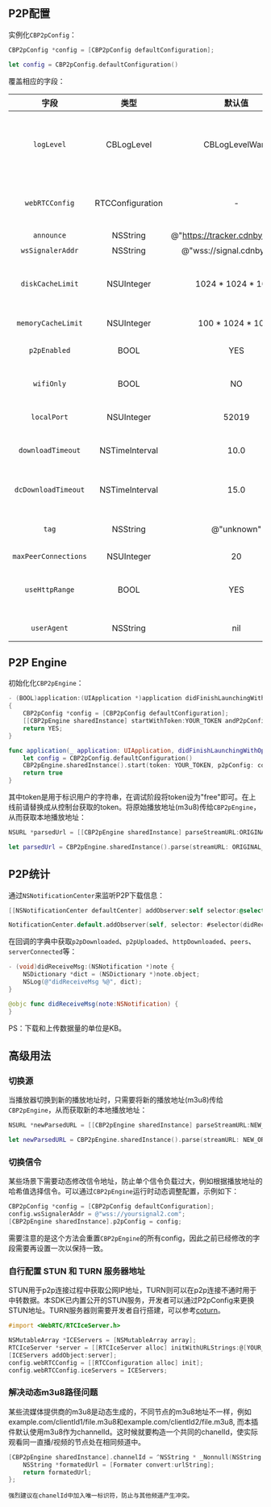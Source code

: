 
## P2P配置
实例化`CBP2pConfig`：
```objectivec
CBP2pConfig *config = [CBP2pConfig defaultConfiguration];
```
```swift
let config = CBP2pConfig.defaultConfiguration()
```
覆盖相应的字段：

| 字段 | 类型 | 默认值 | 描述 |
| :-: | :-: | :-: | :-: |
| `logLevel` | CBLogLevel | CBLogLevelWarn | 打印日志的级别(CBLogLevelNone, CBLogLevelDebug, CBLogLevelInfo, CBLogLevelWarn, CBLogLevelError)。                                                                                      
| `webRTCConfig` | RTCConfiguration | - | 通过RTCConfiguration来修改WebRTC默认配置。
| `announce` | NSString | @"https://tracker.cdnbye.com/v1" | tracker服务器地址。
| `wsSignalerAddr` | NSString | @"wss://signal.cdnbye.com" | 信令服务器地址。
| `diskCacheLimit` | NSUInteger | 1024 * 1024 * 1024 | 点播模式下P2P在磁盘缓存的最大数据量(设为0可以禁用磁盘缓存)。
| `memoryCacheLimit` | NSUInteger | 100 * 1024 * 1024 | P2P在内存缓存的最大数据量。
| `p2pEnabled` | BOOL | YES | 开启或关闭p2p engine。
| `wifiOnly` | BOOL | NO | 是否只在wifi模式上传数据（建议在云端设置）。
| `localPort` | NSUInteger | 52019 | 本地代理服务器的端口号。
| `downloadTimeout` | NSTimeInterval | 10.0 | HTTP下载ts文件超时时间（单位：秒）。
| `dcDownloadTimeout` | NSTimeInterval | 15.0 | datachannel下载二进制数据的最大超时时间（单位：秒）。
| `tag` | NSString | @"unknown" | 用户自定义的标签，可以在控制台查看分布图。
| `maxPeerConnections` | NSUInteger | 20 | 最大连接节点数量。
| `useHttpRange` | BOOL | YES | 在可能的情况下使用Http Range请求来补足p2p下载超时的剩余部分数据。
| `userAgent` | NSString | nil | 设置请求ts时候的User-Agent

## P2P Engine
初始化化`CBP2pEngine`：
```objectivec
- (BOOL)application:(UIApplication *)application didFinishLaunchingWithOptions:(NSDictionary *)launchOptions
{
    CBP2pConfig *config = [CBP2pConfig defaultConfiguration];
    [[CBP2pEngine sharedInstance] startWithToken:YOUR_TOKEN andP2pConfig:config];
    return YES;
}
```
```swift
func application(_ application: UIApplication, didFinishLaunchingWithOptions launchOptions: [UIApplication.LaunchOptionsKey: Any]?) -> Bool {
    let config = CBP2pConfig.defaultConfiguration()
    CBP2pEngine.sharedInstance().start(token: YOUR_TOKEN, p2pConfig: config)
    return true
}
```
其中token是用于标识用户的字符串，在调试阶段将token设为"free"即可。在上线前请替换成从控制台获取的token。将原始播放地址(m3u8)传给`CBP2pEngine`，从而获取本地播放地址：
```objectivec
NSURL *parsedUrl = [[CBP2pEngine sharedInstance] parseStreamURL:ORIGINAL_URL];
```
```swift
let parsedUrl = CBP2pEngine.sharedInstance().parse(streamURL: ORIGINAL_URL)
```

## P2P统计
通过`NSNotificationCenter`来监听P2P下载信息：
```objectivec
[[NSNotificationCenter defaultCenter] addObserver:self selector:@selector(didReceiveMsg:) name:kP2pEngineDidReceiveStatistics object:nil];
```
```swift
NotificationCenter.default.addObserver(self, selector: #selector(didReceiveMsg), name: NSNotification.Name(rawValue: kP2pEngineDidReceiveStatistics), object: nil)
```
在回调的字典中获取`p2pDownloaded`、`p2pUploaded`、`httpDownloaded`、`peers`、`serverConnected`等：
```objectivec
- (void)didReceiveMsg:(NSNotification *)note {
    NSDictionary *dict = (NSDictionary *)note.object;
    NSLog(@"didReceiveMsg %@", dict);
}
```
```swift
@objc func didReceiveMsg(note:NSNotification) {
}
```
PS：下载和上传数据量的单位是KB。

## 高级用法
### 切换源
当播放器切换到新的播放地址时，只需要将新的播放地址(m3u8)传给`CBP2pEngine`，从而获取新的本地播放地址：
```objectivec
NSURL *newParsedURL = [[CBP2pEngine sharedInstance] parseStreamURL:NEW_ORIGINAL_URL];
```
```swift
let newParsedURL = CBP2pEngine.sharedInstance().parse(streamURL: NEW_ORIGINAL_URL)
```

### 切换信令
某些场景下需要动态修改信令地址，防止单个信令负载过大，例如根据播放地址的哈希值选择信令。可以通过`CBP2pEngine`运行时动态调整配置，示例如下：
```objectivec
CBP2pConfig *config = [CBP2pConfig defaultConfiguration];
config.wsSignalerAddr = @"wss://yoursignal2.com";
[CBP2pEngine sharedInstance].p2pConfig = config;
```
需要注意的是这个方法会重置`CBP2pEngine`的所有config，因此之前已经修改的字段需要再设置一次以保持一致。


### 自行配置 STUN 和 TURN 服务器地址
STUN用于p2p连接过程中获取公网IP地址，TURN则可以在p2p连接不通时用于中转数据。本SDK已内置公开的STUN服务，开发者可以通过P2pConfig来更换STUN地址。TURN服务器则需要开发者自行搭建，可以参考[coturn](https://github.com/coturn/coturn)。
```objectivec
#import <WebRTC/RTCIceServer.h>

NSMutableArray *ICEServers = [NSMutableArray array];
RTCIceServer *server = [[RTCIceServer alloc] initWithURLStrings:@[YOUR_STUN_OR_TURN_SERVER]];
[ICEServers addObject:server];
config.webRTCConfig = [[RTCConfiguration alloc] init];
config.webRTCConfig.iceServers = ICEServers;
```
### 解决动态m3u8路径问题
某些流媒体提供商的m3u8是动态生成的，不同节点的m3u8地址不一样，例如example.com/clientId1/file.m3u8和example.com/clientId2/file.m3u8, 而本插件默认使用m3u8作为channelId。这时候就要构造一个共同的chanelId，使实际观看同一直播/视频的节点处在相同频道中。
```objectivec
[CBP2pEngine sharedInstance].channelId = ^NSString * _Nonnull(NSString * _Nonnull urlString) {
    NSString *formatedUrl = [Formater convert:urlString];
    return formatedUrl;
};
```
`强烈建议在chanelId中加入唯一标识符，防止与其他频道产生冲突。`